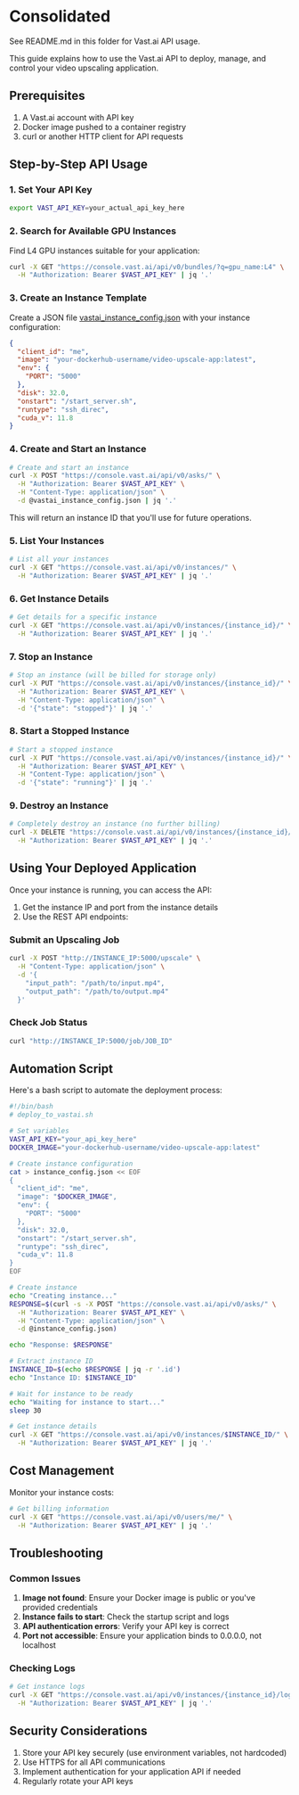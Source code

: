 # Consolidated

See README.md in this folder for Vast.ai API usage.

This guide explains how to use the Vast.ai API to deploy, manage, and control your video upscaling application.

## Prerequisites

1. A Vast.ai account with API key
2. Docker image pushed to a container registry
3. curl or another HTTP client for API requests

## Step-by-Step API Usage

### 1. Set Your API Key

```bash
export VAST_API_KEY=your_actual_api_key_here
```

### 2. Search for Available GPU Instances

Find L4 GPU instances suitable for your application:

```bash
curl -X GET "https://console.vast.ai/api/v0/bundles/?q=gpu_name:L4" \
  -H "Authorization: Bearer $VAST_API_KEY" | jq '.'
```

### 3. Create an Instance Template

Create a JSON file [vastai_instance_config.json](file:///Users/igortkachenko/Downloads/aporto/upscale/vastai_instance_config.json) with your instance configuration:

```json
{
  "client_id": "me",
  "image": "your-dockerhub-username/video-upscale-app:latest",
  "env": {
    "PORT": "5000"
  },
  "disk": 32.0,
  "onstart": "/start_server.sh",
  "runtype": "ssh_direc",
  "cuda_v": 11.8
}
```

### 4. Create and Start an Instance

```bash
# Create and start an instance
curl -X POST "https://console.vast.ai/api/v0/asks/" \
  -H "Authorization: Bearer $VAST_API_KEY" \
  -H "Content-Type: application/json" \
  -d @vastai_instance_config.json | jq '.'
```

This will return an instance ID that you'll use for future operations.

### 5. List Your Instances

```bash
# List all your instances
curl -X GET "https://console.vast.ai/api/v0/instances/" \
  -H "Authorization: Bearer $VAST_API_KEY" | jq '.'
```

### 6. Get Instance Details

```bash
# Get details for a specific instance
curl -X GET "https://console.vast.ai/api/v0/instances/{instance_id}/" \
  -H "Authorization: Bearer $VAST_API_KEY" | jq '.'
```

### 7. Stop an Instance

```bash
# Stop an instance (will be billed for storage only)
curl -X PUT "https://console.vast.ai/api/v0/instances/{instance_id}/" \
  -H "Authorization: Bearer $VAST_API_KEY" \
  -H "Content-Type: application/json" \
  -d '{"state": "stopped"}' | jq '.'
```

### 8. Start a Stopped Instance

```bash
# Start a stopped instance
curl -X PUT "https://console.vast.ai/api/v0/instances/{instance_id}/" \
  -H "Authorization: Bearer $VAST_API_KEY" \
  -H "Content-Type: application/json" \
  -d '{"state": "running"}' | jq '.'
```

### 9. Destroy an Instance

```bash
# Completely destroy an instance (no further billing)
curl -X DELETE "https://console.vast.ai/api/v0/instances/{instance_id}/" \
  -H "Authorization: Bearer $VAST_API_KEY" | jq '.'
```

## Using Your Deployed Application

Once your instance is running, you can access the API:

1. Get the instance IP and port from the instance details
2. Use the REST API endpoints:

### Submit an Upscaling Job

```bash
curl -X POST "http://INSTANCE_IP:5000/upscale" \
  -H "Content-Type: application/json" \
  -d '{
    "input_path": "/path/to/input.mp4",
    "output_path": "/path/to/output.mp4"
  }'
```

### Check Job Status

```bash
curl "http://INSTANCE_IP:5000/job/JOB_ID"
```

## Automation Script

Here's a bash script to automate the deployment process:

```bash
#!/bin/bash
# deploy_to_vastai.sh

# Set variables
VAST_API_KEY="your_api_key_here"
DOCKER_IMAGE="your-dockerhub-username/video-upscale-app:latest"

# Create instance configuration
cat > instance_config.json << EOF
{
  "client_id": "me",
  "image": "$DOCKER_IMAGE",
  "env": {
    "PORT": "5000"
  },
  "disk": 32.0,
  "onstart": "/start_server.sh",
  "runtype": "ssh_direc",
  "cuda_v": 11.8
}
EOF

# Create instance
echo "Creating instance..."
RESPONSE=$(curl -s -X POST "https://console.vast.ai/api/v0/asks/" \
  -H "Authorization: Bearer $VAST_API_KEY" \
  -H "Content-Type: application/json" \
  -d @instance_config.json)

echo "Response: $RESPONSE"

# Extract instance ID
INSTANCE_ID=$(echo $RESPONSE | jq -r '.id')
echo "Instance ID: $INSTANCE_ID"

# Wait for instance to be ready
echo "Waiting for instance to start..."
sleep 30

# Get instance details
curl -X GET "https://console.vast.ai/api/v0/instances/$INSTANCE_ID/" \
  -H "Authorization: Bearer $VAST_API_KEY" | jq '.'
```

## Cost Management

Monitor your instance costs:

```bash
# Get billing information
curl -X GET "https://console.vast.ai/api/v0/users/me/" \
  -H "Authorization: Bearer $VAST_API_KEY" | jq '.'
```

## Troubleshooting

### Common Issues

1. **Image not found**: Ensure your Docker image is public or you've provided credentials
2. **Instance fails to start**: Check the startup script and logs
3. **API authentication errors**: Verify your API key is correct
4. **Port not accessible**: Ensure your application binds to 0.0.0.0, not localhost

### Checking Logs

```bash
# Get instance logs
curl -X GET "https://console.vast.ai/api/v0/instances/{instance_id}/logs/" \
  -H "Authorization: Bearer $VAST_API_KEY" | jq '.'
```

## Security Considerations

1. Store your API key securely (use environment variables, not hardcoded)
2. Use HTTPS for all API communications
3. Implement authentication for your application API if needed
4. Regularly rotate your API keys